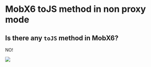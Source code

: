 # MobX6 toJS method in non proxy mode

## Is there any `toJS` method in MobX6?

NO!

[![](https://img.shields.io/endpoint?url=https://raw.githubusercontent.com/cncolder/demo/main/shields/codesandbox.json)](https://githubbox.com/cncolder/demo/tree/main/mobx6-tojs-without-proxy)
